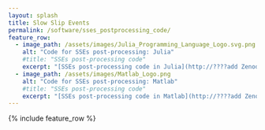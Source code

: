 ```yaml
---
layout: splash
title: Slow Slip Events
permalink: /software/sses_postprocessing_code/
feature_row:
  - image_path: /assets/images/Julia_Programming_Language_Logo.svg.png
    alt: "Code for SSEs post-processing: Julia"
    #title: "SSEs post-processing code"
    excerpt: "[SSEs post-processing code in Julia](http://????add Zenodo link)"
  - image_path: /assets/images/Matlab_Logo.png
    alt: "Code for SSEs post-processing: Matlab"
    #title: "SSEs post-processing code"
    excerpt: "[SSEs post-processing code in Matlab](http://????add Zenodo link)"
---
```


{% include feature_row %}




<!-- {% include feature_row id="intro" type="center" %}

{% include gallery caption="This is a sample gallery with **Markdown support**." %}


{% include feature_row id="feature_row2" type="left" %}

{% include feature_row id="feature_row3" type="right" %}

{% include feature_row id="feature_row4" type="center" %} -->